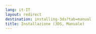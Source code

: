 ```yaml
---
lang: it-IT
layout: redirect
destination: installing-3ds?tab=manual
title: Installazione (3DS, Manuale)
---
```



